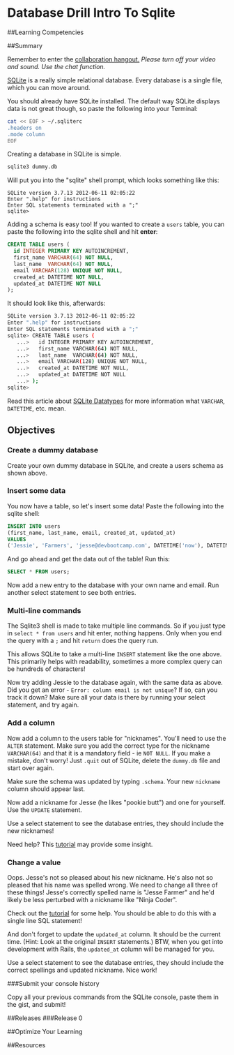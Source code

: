 # Database Drill Intro To Sqlite 
 
##Learning Competencies 

##Summary 

 Remember to enter the <a href="https://plus.google.com/hangouts/_/event/cn84s0i6f761j9rpv4a3ljddg0o?authuser=1&hl=en" target="_blank">collaboration hangout.</a> *Please turn off your video and sound. Use the chat function.*


[SQLite](http://en.wikipedia.org/wiki/SQLite) is a really simple relational database.  Every database is a single file, which you can move around.

You should already have SQLite installed.  The default way SQLite displays data is not great though, so paste the following into your Terminal:


```bash
cat << EOF > ~/.sqliterc
.headers on
.mode column
EOF
```

Creating a database in SQLite is simple.

```bash
sqlite3 dummy.db
```

Will put you into the "sqlite" shell prompt, which looks something like this:

```text
SQLite version 3.7.13 2012-06-11 02:05:22
Enter ".help" for instructions
Enter SQL statements terminated with a ";"
sqlite>
```

Adding a schema is easy too!  If you wanted to create a <code>users</code> table, you can paste the following into the sqlite shell and hit **enter**:

```sql
CREATE TABLE users (
  id INTEGER PRIMARY KEY AUTOINCREMENT,
  first_name VARCHAR(64) NOT NULL,
  last_name  VARCHAR(64) NOT NULL,
  email VARCHAR(128) UNIQUE NOT NULL,
  created_at DATETIME NOT NULL,
  updated_at DATETIME NOT NULL
);
```

It should look like this, afterwards:

```bash
SQLite version 3.7.13 2012-06-11 02:05:22
Enter ".help" for instructions
Enter SQL statements terminated with a ";"
sqlite> CREATE TABLE users (
   ...>   id INTEGER PRIMARY KEY AUTOINCREMENT,
   ...>   first_name VARCHAR(64) NOT NULL,
   ...>   last_name  VARCHAR(64) NOT NULL,
   ...>   email VARCHAR(128) UNIQUE NOT NULL,
   ...>   created_at DATETIME NOT NULL,
   ...>   updated_at DATETIME NOT NULL
   ...> );
sqlite>
```

Read this article about [SQLite Datatypes](http://www.sqlite.org/datatype3.html) for more information what <code>VARCHAR</code>, <code>DATETIME</code>, etc. mean.

<!--Anxious to move beyond the command line and use SQLite in Ruby?  You can interact with SQLite in Ruby using the [sqlite3](https://github.com/luislavena/sqlite3-ruby) gem.  Install it by running:

```bash
gem install sqlite3
```
-->
## Objectives
### Create a dummy database

Create your own dummy database in SQLite, and create a users schema as shown above.

### Insert some data

You now have a table, so let's insert some data!  Paste the following into the sqlite shell:

```sql
INSERT INTO users
(first_name, last_name, email, created_at, updated_at)
VALUES
('Jessie', 'Farmers', 'jesse@devbootcamp.com', DATETIME('now'), DATETIME('now'));
```

And go ahead and get the data out of the table!  Run this:

```sql
SELECT * FROM users;
```

Now add a new entry to the database with your own name and email.  Run another select statement to see both entries.


### Multi-line commands

The Sqlite3 shell is made to take multiple line commands.  So if you just type in `select * from users` and hit enter, nothing happens.  Only when you end the query with a `;` and hit `return` does the query run.

This allows SQLite to take a multi-line `INSERT` statement like the one above.  This primarily helps with readability, sometimes a more complex query can be hundreds of characters!

Now try adding Jessie to the database again, with the same data as above.  Did you get an error - `Error: column email is not unique`?  If so, can you track it down?  Make sure all your data is there by running your select statement, and try again.


### Add a column

Now add a column to the users table for "nicknames".  You'll need to use the `ALTER` statement. Make sure you add the correct type for the nickname `VARCHAR(64)` and that it is a mandatory field - ie `NOT NULL`. If you make a mistake, don't worry!  Just `.quit` out of SQLite, delete the `dummy.db` file and start over again.

Make sure the schema was updated by typing `.schema`.  Your new `nickname` column should appear last.

Now add a nickname for Jesse (he likes "pookie butt") and one for yourself.  Use the `UPDATE` statement.

Use a select statement to see the database entries, they should include the new nicknames!

Need help?  This [tutorial](http://zetcode.com/databases/sqlitetutorial/) may provide some insight.

### Change a value

Oops.  Jesse's not so pleased about his new nickname.  He's also not so pleased that his name was spelled wrong. We need to change all three of these things!
Jesse's correctly spelled name is "Jesse Farmer" and he'd likely be less perturbed with a nickname like "Ninja Coder".

Check out the [tutorial](http://zetcode.com/databases/sqlitetutorial/) for some help.  You should be able to do this with a single line SQL statement!

And don't forget to update the `updated_at` column.  It should be the current time.  (Hint: Look at the original `INSERT` statements.) BTW, when you get into development with Rails, the `updated_at` column will be managed for you.

Use a select statement to see the database entries, they should include the correct spellings and updated nickname.  Nice work!

###Submit your console history

Copy all your previous commands from the SQLite console, paste them in the gist, and submit! 

##Releases
###Release 0 

##Optimize Your Learning 

##Resources